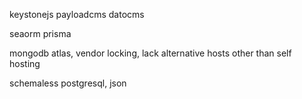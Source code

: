 keystonejs
payloadcms
datocms

seaorm
prisma

mongodb atlas, vendor locking, lack alternative hosts other than self hosting

schemaless postgresql, json
